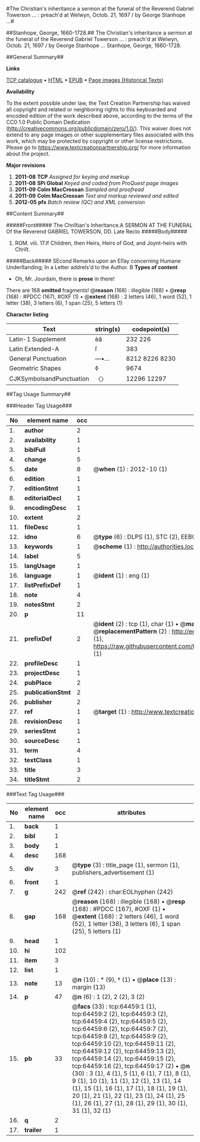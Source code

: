 #The Christian's inheritance a sermon at the funeral of the Reverend Gabriel Towerson ... : preach'd at Welwyn, Octob. 21, 1697 / by George Stanhope ...#

##Stanhope, George, 1660-1728.##
The Christian's inheritance a sermon at the funeral of the Reverend Gabriel Towerson ... : preach'd at Welwyn, Octob. 21, 1697 / by George Stanhope ...
Stanhope, George, 1660-1728.

##General Summary##

**Links**

[TCP catalogue](http://www.ota.ox.ac.uk/tcp/)  • 
[HTML](http://tei.it.ox.ac.uk/tcp/Texts-HTML/free/A61/A61272.html)  • 
[EPUB](http://tei.it.ox.ac.uk/tcp/Texts-EPUB/free/A61/A61272.epub) • 
[Page images (Historical Texts)](https://historicaltexts.jisc.ac.uk/eebo-12619019e)

**Availability**

To the extent possible under law, the Text Creation Partnership has waived all copyright and related or neighboring rights to this keyboarded and encoded edition of the work described above, according to the terms of the CC0 1.0 Public Domain Dedication (http://creativecommons.org/publicdomain/zero/1.0/). This waiver does not extend to any page images or other supplementary files associated with this work, which may be protected by copyright or other license restrictions. Please go to https://www.textcreationpartnership.org/ for more information about the project.

**Major revisions**

1. __2011-08__ __TCP__ *Assigned for keying and markup*
1. __2011-08__ __SPi Global__ *Keyed and coded from ProQuest page images*
1. __2011-09__ __Colm MacCrossan__ *Sampled and proofread*
1. __2011-09__ __Colm MacCrossan__ *Text and markup reviewed and edited*
1. __2012-05__ __pfs__ *Batch review (QC) and XML conversion*

##Content Summary##

#####Front#####
The Chriſtian's Inheritance.A SERMON AT THE FUNERAL Of the Reverend GABRIEL TOWERSON, DD. Late Recto
#####Body#####

1. ROM. viii. 17.If Children, then Heirs, Heirs of God, and Joynt-heirs with Chriſt.

#####Back#####
SEcond Remarks upon an Eſſay concerning Humane Underſtanding; In a Letter addreſs'd to the Author. B
**Types of content**

  * Oh, Mr. Jourdain, there is **prose** in there!

There are 168 **omitted** fragments! 
 @__reason__ (168) : illegible (168)  •  @__resp__ (168) : #PDCC (167), #OXF (1)  •  @__extent__ (168) : 2 letters (46), 1 word (52), 1 letter (38), 3 letters (6), 1 span (25), 5 letters (1)

**Character listing**


|Text|string(s)|codepoint(s)|
|---|---|---|
|Latin-1 Supplement|èâ|232 226|
|Latin Extended-A|ſ|383|
|General Punctuation|—•…|8212 8226 8230|
|Geometric Shapes|◊|9674|
|CJKSymbolsandPunctuation|〈〉|12296 12297|

##Tag Usage Summary##

###Header Tag Usage###

|No|element name|occ|attributes|
|---|---|---|---|
|1.|__author__|2||
|2.|__availability__|1||
|3.|__biblFull__|1||
|4.|__change__|5||
|5.|__date__|8| @__when__ (1) : 2012-10 (1)|
|6.|__edition__|1||
|7.|__editionStmt__|1||
|8.|__editorialDecl__|1||
|9.|__encodingDesc__|1||
|10.|__extent__|2||
|11.|__fileDesc__|1||
|12.|__idno__|6| @__type__ (6) : DLPS (1), STC (2), EEBO-CITATION (1), OCLC (1), VID (1)|
|13.|__keywords__|1| @__scheme__ (1) : http://authorities.loc.gov/ (1)|
|14.|__label__|5||
|15.|__langUsage__|1||
|16.|__language__|1| @__ident__ (1) : eng (1)|
|17.|__listPrefixDef__|1||
|18.|__note__|4||
|19.|__notesStmt__|2||
|20.|__p__|11||
|21.|__prefixDef__|2| @__ident__ (2) : tcp (1), char (1)  •  @__matchPattern__ (2) : ([0-9\-]+):([0-9IVX]+) (1), (.+) (1)  •  @__replacementPattern__ (2) : http://eebo.chadwyck.com/downloadtiff?vid=$1&page=$2 (1), https://raw.githubusercontent.com/textcreationpartnership/Texts/master/tcpchars.xml#$1 (1)|
|22.|__profileDesc__|1||
|23.|__projectDesc__|1||
|24.|__pubPlace__|2||
|25.|__publicationStmt__|2||
|26.|__publisher__|2||
|27.|__ref__|1| @__target__ (1) : http://www.textcreationpartnership.org/docs/. (1)|
|28.|__revisionDesc__|1||
|29.|__seriesStmt__|1||
|30.|__sourceDesc__|1||
|31.|__term__|4||
|32.|__textClass__|1||
|33.|__title__|3||
|34.|__titleStmt__|2||


###Text Tag Usage###

|No|element name|occ|attributes|
|---|---|---|---|
|1.|__back__|1||
|2.|__bibl__|1||
|3.|__body__|1||
|4.|__desc__|168||
|5.|__div__|3| @__type__ (3) : title_page (1), sermon (1), publishers_advertisement (1)|
|6.|__front__|1||
|7.|__g__|242| @__ref__ (242) : char:EOLhyphen (242)|
|8.|__gap__|168| @__reason__ (168) : illegible (168)  •  @__resp__ (168) : #PDCC (167), #OXF (1)  •  @__extent__ (168) : 2 letters (46), 1 word (52), 1 letter (38), 3 letters (6), 1 span (25), 5 letters (1)|
|9.|__head__|1||
|10.|__hi__|102||
|11.|__item__|3||
|12.|__list__|1||
|13.|__note__|13| @__n__ (10) : * (9), † (1)  •  @__place__ (13) : margin (13)|
|14.|__p__|47| @__n__ (6) : 1 (2), 2 (2), 3 (2)|
|15.|__pb__|33| @__facs__ (33) : tcp:64459:1 (1), tcp:64459:2 (2), tcp:64459:3 (2), tcp:64459:4 (2), tcp:64459:5 (2), tcp:64459:6 (2), tcp:64459:7 (2), tcp:64459:8 (2), tcp:64459:9 (2), tcp:64459:10 (2), tcp:64459:11 (2), tcp:64459:12 (2), tcp:64459:13 (2), tcp:64459:14 (2), tcp:64459:15 (2), tcp:64459:16 (2), tcp:64459:17 (2)  •  @__n__ (30) : 3 (1), 4 (1), 5 (1), 6 (1), 7 (1), 8 (1), 9 (1), 10 (1), 11 (1), 12 (1), 13 (1), 14 (1), 15 (1), 16 (1), 17 (1), 18 (1), 19 (1), 20 (1), 21 (1), 22 (1), 23 (1), 24 (1), 25 (1), 26 (1), 27 (1), 28 (1), 29 (1), 30 (1), 31 (1), 32 (1)|
|16.|__q__|2||
|17.|__trailer__|1||
